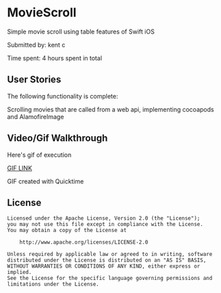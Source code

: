# MovieScroll
Simple movie scroll using table features of Swift iOS

Submitted by: kent c

Time spent: 4 hours spent in total

## User Stories

The following functionality is complete:

Scrolling movies that are called from a web api, implementing cocoapods and AlamofireImage


## Video/Gif Walkthrough

Here's gif of execution

<a href='https://imgur.com/a/YgAmTKX' title='Video Walkthrough' width='' alt='Video Walkthrough' > GIF LINK </a>

GIF created with Quicktime



## License

    

    Licensed under the Apache License, Version 2.0 (the "License");
    you may not use this file except in compliance with the License.
    You may obtain a copy of the License at

        http://www.apache.org/licenses/LICENSE-2.0

    Unless required by applicable law or agreed to in writing, software
    distributed under the License is distributed on an "AS IS" BASIS,
    WITHOUT WARRANTIES OR CONDITIONS OF ANY KIND, either express or implied.
    See the License for the specific language governing permissions and
    limitations under the License.

